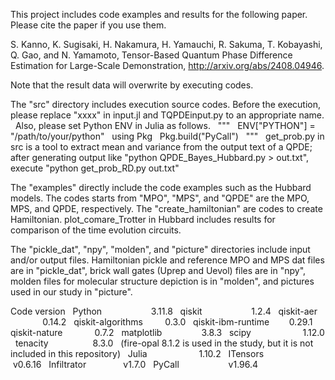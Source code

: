 This project includes code examples and results for the following paper. Please cite the paper if you use them.

 S. Kanno, K. Sugisaki, H. Nakamura, H. Yamauchi, R. Sakuma, T. Kobayashi, Q. Gao, and N. Yamamoto, Tensor-Based Quantum Phase Difference Estimation for Large-Scale Demonstration, http://arxiv.org/abs/2408.04946.

Note that the result data will overwrite by executing codes.

The "src" directory includes execution source codes. Before the execution, please replace "xxxx" in input.jl and TQPDEinput.py to an appropriate name.  
Also, please set Python ENV in Julia as follows.  
"""  
ENV["PYTHON"] = "/path/to/your/python"  
using Pkg  
Pkg.build("PyCall")  
"""  
get_prob.py in src is a tool to extract mean and variance from the output text of a QPDE; after generating output like "python QPDE_Bayes_Hubbard.py > out.txt", execute "python get_prob_RD.py out.txt"


The "examples" directly include the code examples such as the Hubbard models. 
The codes starts from "MPO", "MPS", and "QPDE" are the MPO, MPS, and QPDE, respectively. The "create_hamiltonian" are codes to create Hamiltonian. plot_comare_Trotter in Hubbard includes results for comparison of the time evolution circuits.


The "pickle_dat", "npy", "molden", and "picture" directories include input and/or output files. Hamiltonian pickle and reference MPO and MPS dat files are in "pickle_dat", brick wall gates (Uprep and Uevol) files are in "npy", molden files for molecular structure depiction is in "molden", and pictures used in our study in "picture".


Code version  
Python                    3.11.8  
qiskit                    1.2.4  
qiskit-aer                0.14.2  
qiskit-algorithms         0.3.0  
qiskit-ibm-runtime        0.29.1  
qiskit-nature             0.7.2  
matplotlib                3.8.3  
scipy                     1.12.0  
tenacity                  8.3.0  
(fire-opal 8.1.2 is used in the study, but it is not included in this repository)  
Julia                     1.10.2  
ITensors                  v0.6.16  
Infiltrator               v1.7.0  
PyCall                    v1.96.4  